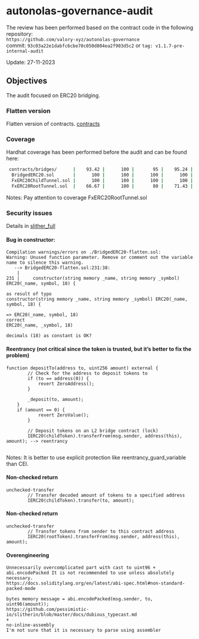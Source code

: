 # autonolas-governance-audit
The review has been performed based on the contract code in the following repository:<br>
`https://github.com/valory-xyz/autonolas-governance` <br>
commit: `93c03a22e1dabfc6cbe70c050d804ea2f903d5c2` or `tag: v1.1.7-pre-internal-audit` <br> 

Update: 27-11-2023  <br>

## Objectives
The audit focused on ERC20 bridging. <BR>

### Flatten version
Flatten version of contracts. [contracts](https://github.com/valory-xyz/autonolas-governance/blob/main/audits/internal7/analysis/contracts)

### Coverage
Hardhat coverage has been performed before the audit and can be found here:
```sh
 contracts/bridges/      |    93.42 |      100 |       95 |    95.24 |                |
  BridgedERC20.sol       |      100 |      100 |      100 |      100 |                |
  FxERC20ChildTunnel.sol |      100 |      100 |      100 |      100 |                |
  FxERC20RootTunnel.sol  |    66.67 |      100 |       80 |    71.43 |... 70,72,82,84 |
```
Notes: Pay attention to coverage FxERC20RootTunnel.sol

### Security issues
Details in [slither_full](https://github.com/valory-xyz/autonolas-governance/blob/main/audits/internal7/analysis/slither_full.txt) <br>

#### Bug in constructor: 
```solidity
Compilation warnings/errors on ./BridgedERC20-flatten.sol:
Warning: Unused function parameter. Remove or comment out the variable name to silence this warning.
   --> BridgedERC20-flatten.sol:231:38:
    |
231 |     constructor(string memory _name, string memory _symbol) ERC20(_name, symbol, 18) {

as result of typo
constructor(string memory _name, string memory _symbol) ERC20(_name, symbol, 18) {

=> ERC20(_name, symbol, 18)
correct
ERC20(_name, _symbol, 18)

decimals (18) as constant is OK?
```

#### Reentrancy (not critical since the token is trusted, but it’s better to fix the problem)
```solidity
function depositTo(address to, uint256 amount) external {
        // Check for the address to deposit tokens to
        if (to == address(0)) {
            revert ZeroAddress();
        }

        _deposit(to, amount);
    }
    if (amount == 0) {
            revert ZeroValue();
        }

        // Deposit tokens on an L2 bridge contract (lock)
        IERC20(childToken).transferFrom(msg.sender, address(this), amount); --> reentrancy
    
```
Notes: It is better to use explicit protection like reentrancy_guard_variable than CEI. <br>

#### Non-checked return
```solidity
unchecked-transfer
        // Transfer decoded amount of tokens to a specified address
        IERC20(childToken).transfer(to, amount);

```

#### Non-checked return
```solidity
unchecked-transfer
        // Transfer tokens from sender to this contract address
        IERC20(rootToken).transferFrom(msg.sender, address(this), amount);

```

#### Overengineering
```solidity
Unnecessarily overcomplicated part with cast to uint96 + abi.encodePacked It is not recommended to use unless absolutely necessary.
https://docs.soliditylang.org/en/latest/abi-spec.html#non-standard-packed-mode

bytes memory message = abi.encodePacked(msg.sender, to, uint96(amount));
https://github.com/pessimistic-io/slitherin/blob/master/docs/dubious_typecast.md
+
no-inline-assembly
I'm not sure that it is necessary to parse using assembler
```